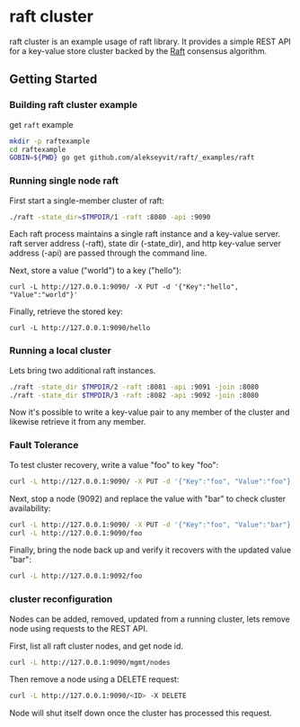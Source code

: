 # raft cluster 

raft cluster is an example usage of raft library. It provides a simple REST API for a key-value store cluster backed by the [Raft][raft] consensus algorithm.

[raft]: http://raftconsensus.github.io/

## Getting Started

### Building raft cluster example

get `raft` example

```sh
mkdir -p raftexample
cd raftexample
GOBIN=${PWD} go get github.com/alekseyvit/raft/_examples/raft
```

### Running single node raft

First start a single-member cluster of raft:

```sh
./raft -state_dir=$TMPDIR/1 -raft :8080 -api :9090 
```

Each raft process maintains a single raft instance and a key-value server.
raft server address (-raft), state dir (-state_dir), and http key-value server address (-api) are passed through the command line.

Next, store a value ("world") to a key ("hello"):

```
curl -L http://127.0.0.1:9090/ -X PUT -d '{"Key":"hello", "Value":"world"}'
```

Finally, retrieve the stored key:

```
curl -L http://127.0.0.1:9090/hello
```

### Running a local cluster
Lets bring two additional raft instances.

```sh
./raft -state_dir $TMPDIR/2 -raft :8081 -api :9091 -join :8080
./raft -state_dir $TMPDIR/3 -raft :8082 -api :9092 -join :8080
```

Now it's possible to write a key-value pair to any member of the cluster and likewise retrieve it from any member.

### Fault Tolerance

To test cluster recovery, write a value "foo" to key "foo":
```sh
curl -L http://127.0.0.1:9090/ -X PUT -d '{"Key":"foo", "Value":"foo"}'
```

Next, stop a node (9092) and replace the value with "bar" to check cluster availability:

```sh
curl -L http://127.0.0.1:9090/ -X PUT -d '{"Key":"foo", "Value":"bar"}'
curl -L http://127.0.0.1:9090/foo
```

Finally, bring the node back up and verify it recovers with the updated value "bar":
```sh
curl -L http://127.0.0.1:9092/foo
```

### cluster reconfiguration

Nodes can be added, removed, updated from a running cluster,
lets remove node using requests to the REST API.

First, list all raft cluster nodes, and get node id.
```sh
curl -L http://127.0.0.1:9090/mgmt/nodes
```

Then remove a node using a DELETE request:
```sh
curl -L http://127.0.0.1:9090/<ID> -X DELETE
```
Node will shut itself down once the cluster has processed this request.

